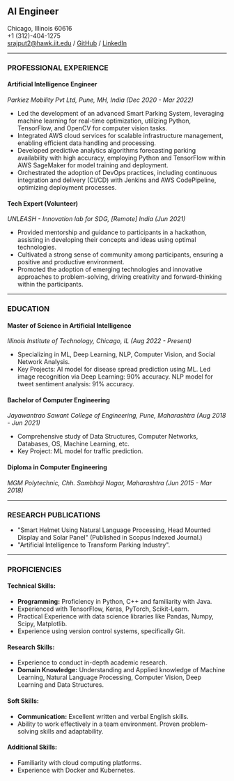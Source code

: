 ## AI Engineer
  
Chicago, Illinois 60616  
+1 (312)-404-1275  
[srajput2@hawk.iit.edu](mailto:srajput2@hawk.iit.edu) /
[GitHub](https://github.com/Saurabh24k) /
[LinkedIn](https://www.linkedin.com/in/saurabh-rajput-24k/)

---

### PROFESSIONAL EXPERIENCE

#### Artificial Intelligence Engineer  
*Parkiez Mobility Pvt Ltd, Pune, MH, India (Dec 2020 - Mar 2022)*
- Led the development of an advanced Smart Parking System, leveraging machine learning for real-time optimization, utilizing Python, TensorFlow, and OpenCV for computer vision tasks.
- Integrated AWS cloud services for scalable infrastructure management, enabling efficient data handling and processing.
- Developed predictive analytics algorithms forecasting parking availability with high accuracy, employing Python and TensorFlow within
AWS SageMaker for model training and deployment.
- Orchestrated the adoption of DevOps practices, including continuous integration and delivery (CI/CD) with Jenkins and AWS
CodePipeline, optimizing deployment processes.


#### Tech Expert (Volunteer)  
*UNLEASH - Innovation lab for SDG, [Remote] India (Jun 2021)*
- Provided mentorship and guidance to participants in a hackathon, assisting in developing their concepts and ideas using optimal technologies.
- Cultivated a strong sense of community among participants, ensuring a positive and productive environment.
- Promoted the adoption of emerging technologies and innovative approaches to problem-solving, driving creativity and forward-thinking within the participants.

---

### EDUCATION

#### Master of Science in Artificial Intelligence  
*Illinois Institute of Technology, Chicago, IL (Aug 2022 - Present)*
- Specializing in ML, Deep Learning, NLP, Computer Vision, and Social Network Analysis.
- Key Projects: AI model for disease spread prediction using ML. Led image recognition via Deep Learning: 90% accuracy. NLP model for tweet sentiment analysis: 91% accuracy.

#### Bachelor of Computer Engineering  
*Jayawantrao Sawant College of Engineering, Pune, Maharashtra (Aug 2018 - Jun 2021)*
- Comprehensive study of Data Structures, Computer Networks, Databases, OS, Machine Learning, etc.
- Key Project: ML model for traffic prediction.

#### Diploma in Computer Engineering  
*MGM Polytechnic, Chh. Sambhaji Nagar, Maharashtra (Jun 2015 - Mar 2018)*

---

### RESEARCH PUBLICATIONS
- "Smart Helmet Using Natural Language Processing, Head Mounted Display and Solar Panel" (Published in Scopus Indexed Journal.)
- "Artificial Intelligence to Transform Parking Industry".

---

### PROFICIENCIES
#### Technical Skills:
- **Programming:** Proficiency in Python, C++ and familiarity with Java.
- Experienced with TensorFlow, Keras, PyTorch, Scikit-Learn.
- Practical Experience with data science libraries like Pandas, Numpy, Scipy, Matplotlib.
- Experience using version control systems, specifically Git.

#### Research Skills:
- Experience to conduct in-depth academic research.
- **Domain Knowledge:** Understanding and Applied knowledge of Machine Learning, Natural Language Processing, Computer Vision, Deep Learning and Data Structures.

#### Soft Skills:
- **Communication:** Excellent written and verbal English skills.
- Ability to work effectively in a team environment. Proven problem-solving skills and adaptability.

#### Additional Skills:
- Familiarity with cloud computing platforms.
- Experience with Docker and Kubernetes.


